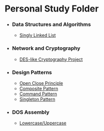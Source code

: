 # Personal Study Folder

- ### Data Structures and Algorithms

  - [Singly Linked List](https://github.com/sasalx/StudyLib/tree/master/Unal/Data%20Str.%20and%20Alg/Singly-Linked-List/Pyt)


- ### Network and Cryptography

  - [DES-like Cryptography Project](https://github.com/sasalx/StudyLib/tree/master/Unal/Network%20and%20Crypto/DES-like%20Project)

- ### Design Patterns

  - [Open Close Principle](https://github.com/sasalx/StudyLib/tree/master/Unal/Design%20Patterns/OCP/Lab1)
  - [Composite Pattern](https://github.com/sasalx/StudyLib/tree/master/Unal/Design%20Patterns/Composite%20Pattern/LAB3)
  - [Command Pattern](https://github.com/sasalx/StudyLib/tree/master/Unal/Design%20Patterns/Command%20Pattern/LAB4)
  - [Singleton Pattern](https://github.com/sasalx/StudyLib/tree/master/Unal/Design%20Patterns/Singleton%20Pattern/LAB6)

- ### DOS Assembly
  
  - [Lowercase/Uppercase](https://github.com/sasalx/StudyLib/tree/master/Unal/DOS_Assembly/Lowercase-Uppercase)